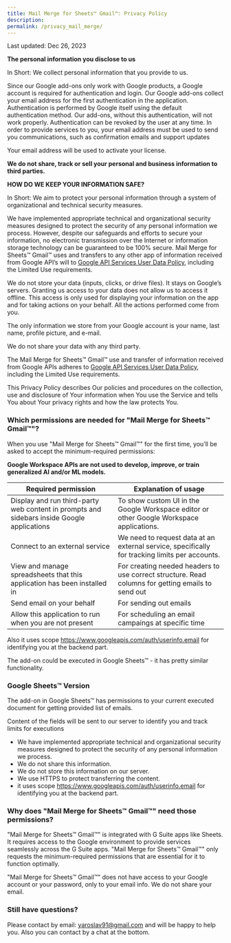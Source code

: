 ```yaml
---
title: Mail Merge for Sheets™ Gmail™: Privacy Policy
description: 
permalink: /privacy_mail_merge/
---
```


<style>
.demo {
    width: 40% !important;
}
</style>

Last updated: Dec 26, 2023


**The personal information you disclose to us**

In Short: We collect personal information that you provide to us.

Since our Google add-ons only work with Google products, a Google account is required for authentication and login. Our Google add-ons collect your email address for the first authentication in the application. Authentication is performed by Google itself using the default authentication method. Our add-ons, without this authentication, will not work properly. Authentication can be revoked by the user at any time. In order to provide services to you, your email address must be used to send you communications, such as confirmation emails and support updates

Your email address will be used to activate your license.

**We do not share, track or sell your personal and business information to third parties.**

**HOW DO WE KEEP YOUR INFORMATION SAFE?**

In Short: We aim to protect your personal information through a system of organizational and technical security measures.

We have implemented appropriate technical and organizational security measures designed to protect the security of any personal information we process. However, despite our safeguards and efforts to secure your information, no electronic transmission over the Internet or information storage technology can be guaranteed to be 100% secure. Mail Merge for Sheets™ Gmail™ uses and transfers to any other app of information received from Google API’s will to [Google API Services User Data Policy](https://developers.google.com/terms/api-services-user-data-policy#additional_requirements_for_specific_api_scopes), including the Limited Use requirements.


We do not store your data (inputs, clicks, or drive files). It stays on Google’s servers. Granting us access to your data does not allow us to access it offline. This access is only used for displaying your information on the app and for taking actions on your behalf. All the actions performed come from you.

The only information we store from your Google account is your name, last name, profile picture, and e-mail.

We do not share your data with any third party.

The Mail Merge for Sheets™ Gmail™ use and transfer of information received from Google APIs adheres to [Google API Services User Data Policy](https://developers.google.com/terms/api-services-user-data-policy#additional_requirements_for_specific_api_scopes), including the Limited Use requirements.

This Privacy Policy describes Our policies and procedures on the collection, use and disclosure of Your information when You use the Service and tells You about Your privacy rights and how the law protects You.

### Which permissions are needed for "Mail Merge for Sheets™ Gmail™"?

When you use "Mail Merge for Sheets™ Gmail™" for the first time, you’ll be asked to accept the minimum-required permissions:

<b>Google Workspace APIs are not used to develop, improve, or train generalized AI and/or ML models.</b>

| Required permission                                                                        | Explanation of usage                                                                              |
|--------------------------------------------------------------------------------------------|---------------------------------------------------------------------------------------------------|
| Display and run third-party web content in prompts and sidebars inside Google applications | To show custom UI in the Google Workspace editor or other Google Workspace applications.          |
| Connect to an external service                                                             | We need to request data at an external service, specifically for tracking limits per accounts.    |
| View and manage spreadsheets that this application has been installed in                   | For creating needed headers to use correct structure. Read columns for getting emails to send out |
| Send email on your behalf                                                                  | For sending out emails                                                                            |
| Allow this application to run when you are not present                                     | For scheduling an email campaings at specific time                                                |

Also it uses scope https://www.googleapis.com/auth/userinfo.email for identifying you at the backend part.

The add-on could be executed in Google Sheets™ - it has pretty similar functionality.

### Google Sheets™ Version

[//]: # (<img class="demo" alt="qr_sheets.png" src="{{ site.baseurl }}/images/qr_sheets.png" />)

The add-on in Google Sheets™ has permissions to your current executed document for getting provided list of emails. 

Content of the fields will be sent to our server to identify you and track limits for executions
- We have implemented appropriate technical and organizational security measures designed to protect the security of any personal information we process.
- We do not share this information.
- We do not store this information on our server.
- We use HTTPS to protect transferring the content.
- it uses scope https://www.googleapis.com/auth/userinfo.email for identifying you at the backend part.


### Why does "Mail Merge for Sheets™ Gmail™" need those permissions?

"Mail Merge for Sheets™ Gmail™" is integrated with G Suite apps like Sheets. It requires access to the Google environment to provide services seamlessly across the G Suite apps. "Mail Merge for Sheets™ Gmail™" only requests the minimum-required permissions that are essential for it to function optimally.

"Mail Merge for Sheets™ Gmail™" does not have access to your Google account or your password, only to your email  info. We do not share your email.

### Still have questions?

Please contact by email: yaroslav91@gmail.com and will be happy to help you.
Also you can contact by a chat at the bottom.